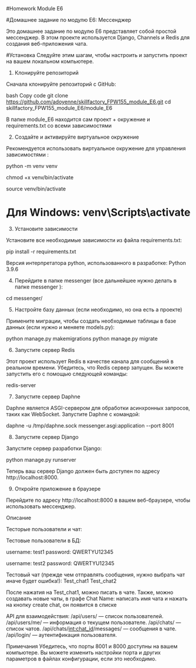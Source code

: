 #Homework Module E6

#Домашнее задание по модулю E6: Мессенджер

Это домашнее задание по модулю E6 представляет собой простой мессенджер. В этом проекте используется Django, Channels и Redis для создания веб-приложения чата.

#Установка
Следуйте этим шагам, чтобы настроить и запустить проект на вашем локальном компьютере.

1. Клонируйте репозиторий

Сначала клонируйте репозиторий с GitHub:

bash
Copy code
git clone https://github.com/adoyenne/skillfactory_FPW155_module_E6.git
cd skillfactory_FPW155_module_E6/module_E6

В папке module_E6 находится сам проект + окружение и requirements.txt со всеми зависимостями

2. Создайте и активируйте виртуальное окружение

Рекомендуется использовать виртуальное окружение для управления зависимостями :

python -m venv venv

chmod +x venv/bin/activate

source venv/bin/activate  

# Для Windows: venv\Scripts\activate


3. Установите зависимости

Установите все необходимые зависимости из файла requirements.txt:

pip install -r requirements.txt

Версия интерпретатора python, использованного в разработке: Python 3.9.6

4. Перейдите в папке messenger (все дальнейшее нужно делать в папке messenger ):

cd messenger/

5. Настройте базу данных (если необходимо, но она есть а проекте)

Примените миграции, чтобы создать необходимые таблицы в базе данных (если нужно и меняете models.py):

python manage.py makemigrations
python manage.py migrate

6. Запустите сервер Redis

Этот проект использует Redis в качестве канала для сообщений в реальном времени. Убедитесь, что Redis сервер запущен. Вы можете запустить его с помощью следующей команды:

redis-server


7. Запустите сервер Daphne

Daphne является ASGI-сервером для обработки асинхронных запросов, таких как WebSocket. Запустите Daphne с командой:


daphne -u /tmp/daphne.sock messenger.asgi:application --port 8001

8. Запустите сервер Django

Запустите сервер разработки Django:

python manage.py runserver

Теперь ваш сервер Django должен быть доступен по адресу http://localhost:8000.

9. Откройте приложение в браузере

Перейдите по адресу http://localhost:8000 в вашем веб-браузере, чтобы использовать мессенджер.

Описание


Тесторые пользователи и чат:

Тестовые пользователи в БД:

username: test1
password: QWERTYU12345

username: test2
password: QWERTYU12345

Тестовый чат (прежде чем отправлять сообщения, нужно выбрать чат иначе будет ошибка!):
Test_chat1 
Test_chat2

После нажатия на Test_chat1, можно писать в чате. Также, можно создавать новые чаты, в графе Chat Name: написать имя чата и нажать на кнопку create chat, он появится в списке

API для взаимодействия:
/api/users/ — список пользователей.
/api/users/me/ — информация о текущем пользователе.
/api/chats/ — список чатов.
/api/chats/<int:chat_id>/messages/ — сообщения в чате.
/api/login/ — аутентификация пользователя.

Примечания
Убедитесь, что порты 8001 и 8000 доступны на вашем компьютере.
Вы можете изменить настройки порта и других параметров в файлах конфигурации, если это необходимо.
